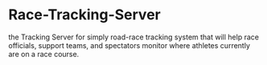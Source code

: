 # Race-Tracking-Server
the Tracking Server for simply road-race tracking system that will help race officials, support teams, and spectators monitor where athletes currently are on a race course.
